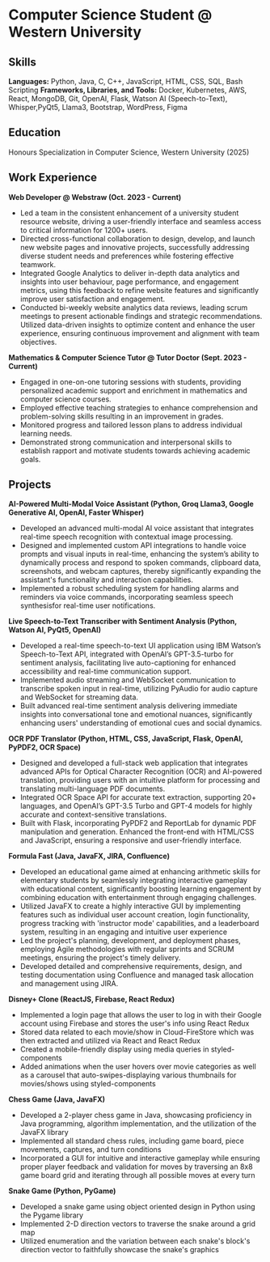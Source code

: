 # Computer Science Student @ Western University

## Skills
**Languages:** Python, Java, C, C++, JavaScript, HTML, CSS, SQL, Bash Scripting
**Frameworks, Libraries, and Tools:** Docker, Kubernetes, AWS, React, MongoDB, Git, OpenAI, Flask, Watson AI (Speech-to-Text), Whisper,PyQt5, Llama3, Bootstrap, WordPress, Figma

## Education
Honours Specialization in Computer Science, Western University (2025)

## Work Experience
**Web Developer @ Webstraw (Oct. 2023 - Current)**
- Led a team in the consistent enhancement of a university student resource website, driving a user-friendly interface and seamless access to critical information for 1200+ users.
- Directed cross-functional collaboration to design, develop, and launch new website pages and innovative projects, successfully addressing diverse student needs and preferences while fostering effective teamwork.
- Integrated Google Analytics to deliver in-depth data analytics and insights into user behaviour, page performance, and engagement metrics, using this feedback to refine website features and significantly improve user satisfaction and engagement.
- Conducted bi-weekly website analytics data reviews, leading scrum meetings to present actionable findings and strategic
recommendations. Utilized data-driven insights to optimize content and enhance the user experience, ensuring continuous improvement and alignment with team objectives.

**Mathematics & Computer Science Tutor @ Tutor Doctor (Sept. 2023 - Current)**
- Engaged in one-on-one tutoring sessions with students, providing personalized academic support and enrichment in mathematics and computer science courses.
- Employed effective teaching strategies to enhance comprehension and problem-solving skills resulting in an improvement in grades.
- Monitored progress and tailored lesson plans to address individual learning needs.
- Demonstrated strong communication and interpersonal skills to establish rapport and motivate students towards achieving academic goals.

## Projects
**AI-Powered Multi-Modal Voice Assistant (Python, Groq Llama3, Google Generative AI, OpenAI, Faster Whisper)**
- Developed an advanced multi-modal AI voice assistant that integrates real-time speech recognition with contextual image processing.
- Designed and implemented custom API integrations to handle voice prompts and visual inputs in real-time, enhancing the system’s ability to dynamically process and respond to spoken commands, clipboard data, screenshots, and webcam captures, thereby significantly expanding the assistant's functionality and interaction capabilities.
- Implemented a robust scheduling system for handling alarms and reminders via voice commands, incorporating seamless speech synthesisfor real-time user notifications.

**Live Speech-to-Text Transcriber with Sentiment Analysis (Python, Watson AI, PyQt5, OpenAI)**
- Developed a real-time speech-to-text UI application using IBM Watson’s Speech-to-Text API, integrated with OpenAI’s GPT-3.5-turbo for sentiment analysis, facilitating live auto-captioning for enhanced accessibility and real-time communication support.
- Implemented audio streaming and WebSocket communication to transcribe spoken input in real-time, utilizing PyAudio for audio capture and WebSocket for streaming data.
- Built advanced real-time sentiment analysis delivering immediate insights into conversational tone and emotional nuances, significantly enhancing users' understanding of emotional cues and social dynamics.

**OCR PDF Translator (Python, HTML, CSS, JavaScript, Flask, OpenAI, PyPDF2, OCR Space)**
- Designed and developed a full-stack web application that integrates advanced APIs for Optical Character Recognition (OCR) and AI-powered translation, providing users with an intuitive platform for processing and translating multi-language PDF documents.
- Integrated OCR Space API for accurate text extraction, supporting 20+ languages, and OpenAI’s GPT-3.5 Turbo and GPT-4 models for highly accurate and context-sensitive translations.
- Built with Flask, incorporating PyPDF2 and ReportLab for dynamic PDF manipulation and generation. Enhanced the front-end with HTML/CSS and JavaScript, ensuring a responsive and user-friendly interface.

**Formula Fast (Java, JavaFX, JIRA, Confluence)**
- Developed an educational game aimed at enhancing arithmetic skills for elementary students by seamlessly integrating interactive gameplay with educational content, significantly boosting learning engagement by combining education with entertainment through engaging challenges.
- Utilized JavaFX to create a highly interactive GUI by implementing features such as individual user account creation, login functionality, progress tracking with 'instructor mode' capabilities, and a leaderboard system, resulting in an engaging and intuitive user experience
- Led the project's planning, development, and deployment phases, employing Agile methodologies with regular sprints and SCRUM meetings, ensuring the project's timely delivery.
- Developed detailed and comprehensive requirements, design, and testing documentation using Confluence and managed task allocation and management using JIRA.

**Disney+ Clone (ReactJS, Firebase, React Redux)**
- Implemented a login page that allows the user to log in with their Google account using Firebase and stores the user's info using React Redux
- Stored data related to each movie/show in Cloud-FireStore which was then extracted and utilized via React and React Redux
- Created a mobile-friendly display using media queries in styled-components
- Added animations when the user hovers over movie categories as well as a carousel that auto-swipes-displaying various thumbnails for movies/shows using styled-components

**Chess Game (Java, JavaFX)**
- Developed a 2-player chess game in Java, showcasing proficiency in Java programming, algorithm implementation, and the utilization of the JavaFX library
- Implemented all standard chess rules, including game board, piece movements, captures, and turn conditions
- Incorporated a GUI for intuitive and interactive gameplay while ensuring proper player feedback and validation for moves by traversing an 8x8 game board grid and iterating through all possible moves at every turn

**Snake Game (Python, PyGame)**
- Developed a snake game using object oriented design in Python using the Pygame library
- Implemented 2-D direction vectors to traverse the snake around a grid map
- Utilized enumeration and the variation between each snake's block's direction vector to faithfully showcase the snake's graphics



